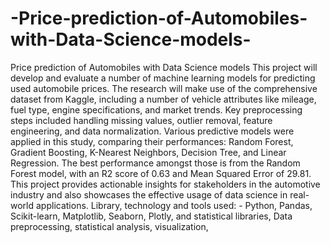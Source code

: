 # -Price-prediction-of-Automobiles-with-Data-Science-models-
Price prediction of Automobiles with Data Science models  This project will develop and evaluate a number of machine learning models for predicting used automobile prices. The research will make use of the comprehensive dataset from Kaggle, including a number of vehicle attributes like mileage, fuel type, engine specifications, and market trends. Key preprocessing steps included handling missing values, outlier removal, feature engineering, and data normalization. Various predictive models were applied in this study, comparing their performances: Random Forest, Gradient Boosting, K-Nearest Neighbors, Decision Tree, and Linear Regression. The best performance amongst those is from the Random Forest model, with an R2 score of 0.63 and Mean Squared Error of 29.81. This project provides actionable insights for stakeholders in the automotive industry and also showcases the effective usage of data science in real-world applications. Library, technology and tools used: - Python, Pandas, Scikit-learn, Matplotlib, Seaborn, Plotly, and statistical libraries, Data preprocessing, statistical analysis, visualization,
